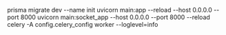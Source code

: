 prisma migrate dev --name init
uvicorn main:app --reload --host 0.0.0.0 --port 8000
uvicorn main:socket_app --host 0.0.0.0 --port 8000 --reload
celery -A config.celery_config worker --loglevel=info

